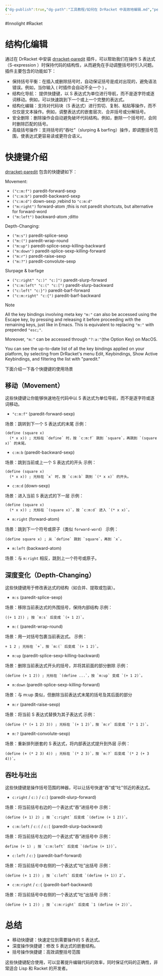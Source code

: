 ```yaml
---
{"dg-publish":true,"dg-path":"工具教程/如何在 DrRacket 中高效地编辑.md","permalink":"/工具教程/如何在 DrRacket 中高效地编辑/","created":"2025-03-27T15:26:42.000+08:00","updated":"2025-05-15T14:35:18.000+08:00"}
---
```


#Innolight #Racket 

# 结构化编辑

通过在 DrRacket 中安装 [drracket-paredit](https://github.com/yjqww6/drracket-paredit) 插件，可以帮助我们在操作 S 表达式（S-expression ）时保持代码的结构性，从而避免在手动调整括号时引入问题。插件主要包含的功能如下：

- 保持括号平衡：在插入或删除括号时，自动保证括号是成对出现的，避免语法错误。例如，当你输入 ( 时插件会自动不全一个 ) 。
- 结构化导航： 提供快捷键，以 S 表达式为单位进行导航，而不是逐字符或逐词移动。例如，可以快速跳到下一个或上一个完整的表达式。
 - 结构化编辑：支持对代码块（S 表达式）进行剪切、复制、粘贴等操作，而不仅仅是文本操作。例如，调整表达式的嵌套层次、合并括号或分解括号。
 - 安全删除：删除操作会自动避免破坏代码结构。例如，删除一个括号时，会同时删除匹配的括号。
 - 高级括号操作：支持括号的“吞吐”（slurping & barfing）操作，即调整括号范围，使表达式更容易读或更符合语义。

# 快捷键介绍

[drracket-paredit](https://github.com/yjqww6/drracket-paredit) 包含的快捷键如下：

Movement:

- `("c:m:f")` paredit-forward-sexp
- `("c:m:b")` paredit-backward-sexp
- `("c:m:d")` down-sexp ;rebind to `"c:m:d"`
- `("m:right")` forward-atom ;this is not paredit shortcuts, but alternative for forward-word
- `("m:left")` backward-atom ;ditto

Depth-Changing:

- `("m:s")` paredit-splice-sexp
- `("m:(")` paredit-wrap-round
- `("m:up")` paredit-splice-sexp-killing-backward
- `("m:down")` paredit-splice-sexp-killing-forward
- `("m:r")` paredit-raise-sexp
- `("m:?")` paredit-convolute-sexp

Slurpage & barfage

- `("c:right" "c:)" "c:]")` paredit-slurp-forward
- `("c:m:left" "c:(" "c:[")` paredit-slurp-backward
- `("c:left" "c:}")` paredit-barf-forward
- `("c:m:right" "c:{")` paredit-barf-backward

> [!NOTE]
> All the key bindings involving meta key `"m:"` can also be accessed using the Escape key, by pressing and releasing it before proceeding with the remaining keys, just like in Emacs. This is equivalent to replacing `"m:"` with prepended `"esc;"`.
> 
> Moreover, `"m:"` can be accessed through `"?:a:"`(the Option Key) on MacOS.
> 
> You can see the up-to-date list of all the key bindings applied on your platform, by selecting from DrRacket's menu Edit, Keybindings, Show Active Keybindings, and filtering the list with "paredit."

下面介绍一下各个快捷键的使用场景
## 移动（Movement）

这些快捷键让你能够快速地在代码中以 S 表达式为单位导航，而不是逐字符或逐词移动。

- `"c:m:f"` (paredit-forward-sexp)

场景：跳转到下一个 S 表达式的末尾
示例：

``` racket
(define (square x)
  (* x x)) ; 光标在 `define` 时，按 `c:m:f` 跳到 `square`，再跳到 `(square x)` 的末尾。
```

- `c:m:b` (paredit-backward-sexp)

场景：跳到当前或上一个 S 表达式的开头
示例：

``` racket
(define (square x)
  (* x x)) ; 光标在 `x` 时，按 `c:m:b` 跳到 `(* x x)` 的开头。
```

- `c:m:d` (down-sexp)

场景：进入当前 S 表达式的下一层
示例：

```
(define (square x)
  (* x x)) ; 光标在 `(square x)`，按 `c:m:d` 进入 `(* x x)`。
```

- `m:right` (forward-atom)

场景：跳到下一个符号或原子（类似 `forward-word`）
示例：

```
(define square x) ; 从 `define` 跳到 `square`，再到 `x`。
```

- `m:left` (backward-atom)

场景：与 `m:right` 相反，跳到上一个符号或原子。

## 深度变化（Depth-Changing）

这些快捷键用于修改表达式的结构（如合并、提取或包装）。

- `m:s` (paredit-splice-sexp)

场景：移除当前表达式的外围括号，保持内部结构
示例：

```
((+ 1 2)) ; 按 `m:s` 后变成 `(+ 1 2)`。
```

- `m:(` (paredit-wrap-round)

场景：用一对括号包裹当前表达式。
示例：

``` racket
+ 1 2 ; 光标在 `+`，按 `m:(` 后变成 `(+ 1 2)`。
```

- `m:up` (paredit-splice-sexp-killing-backward)

场景：删除当前表达式开头的括号，并将其前面的部分删除
示例：

``` racket
(define (+ 1 2)) ; 光标在 `(define ...`，按 `m:up` 变成 `(+ 1 2)`。
```

- `m:down` (paredit-splice-sexp-killing-forward)

场景：与 m:up 类似，但删除当前表达式末尾的括号及其后面的部分

- `m:r` (paredit-raise-sexp)

场景：将当前 S 表达式替换为其子表达式
示例：

``` racket
(define (* (+ 1 2) 3)) ; 光标在 `(+ 1 2)`，按 `m:r` 后变成 `(* 1 2)`。
```

- `m:?` (paredit-convolute-sexp)

场景：重新排列嵌套的 S 表达式，将内部表达式提升到外层
示例：

``` racket
(define (+ (* 2 3) 4)) ; 光标在 `(* 2 3)`，按 `m:?` 后变成 `(* 2 (+ 3 4))`。
```

## 吞吐与吐出

这些快捷键是操作括号范围的神器，可以让括号快速“吞”或“吐”邻近的表达式。

- `c:right` / `c:)` / `c:]` (paredit-slurp-forward)

场景：将当前括号右边的一个表达式“吞”进括号中
示例：

``` racket
(define (+ 1) 2) ; 按 `c:right` 后变成 `(define (+ 1 2))`。
```

- `c:m:left` / `c:(` / `c:[` (paredit-slurp-backward)

场景：将当前括号左边的一个表达式“吞”进括号中
示例：

```
define (+ 1) ; 按 `c:m:left` 后变成 `(define (+ 1))`。
```

- `c:left` / `c:}` (paredit-barf-forward)

场景：将当前括号中右侧的一个表达式“吐”出括号
示例：

``` racket
(define (+ 1 2)) ; 按 `c:left` 后变成 `(define (+ 1)) 2`。
```

- `c:m:right` / `c:{` (paredit-barf-backward)

场景：将当前括号中右侧的一个表达式“吐”出括号
示例：

``` racket
(define (+ 1 2)) ; 按 `c:m:right` 后变成 `1 (define (+ 2))`。
```

# 总结

- 移动快捷键：快速定位到需要操作的 S 表达式。
- 深度操作快捷键：修改 S 表达式的嵌套结构。
- 括号操作快捷键：高效调整括号范围

这些快捷键配合使用，可以显著提升编辑代码的效率，同时保证代码的正确性，非常适合 Lisp 和 Racket 的开发者。